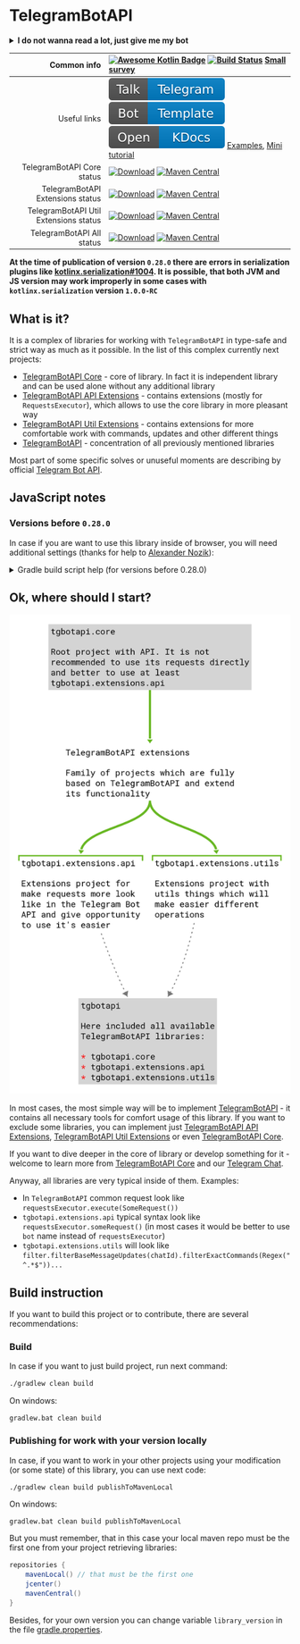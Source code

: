 # TelegramBotAPI

<details>
<summary><b>I do not wanna read a lot, just give me my bot</b></summary>

You can simply use <a href="https://github.com/InsanusMokrassar/TelegramBotAPI-bot_template">this template</a> (and button
<a href="https://github.com/InsanusMokrassar/TelegramBotAPI-bot_template/generate">Use template</a>) to get your copy of bot and start to code.

<b>P.S. Do not forget to look into our <a href="https://bookstack.inmo.dev/books/telegrambotapi/">minidocs</a> and
<a href="https://tgbotapi.inmo.dev/docs/index.html">kdocs</a></b>

</details>

| Common info                           | [![Awesome Kotlin Badge](https://kotlin.link/awesome-kotlin.svg)](https://github.com/KotlinBy/awesome-kotlin) [![Build Status](https://travis-ci.com/InsanusMokrassar/TelegramBotAPI.svg?branch=master)](https://travis-ci.com/InsanusMokrassar/TelegramBotAPI) [Small survey](https://forms.gle/2Hex2ynbHWHhi1KY7)|
| -------------------------------------:|:------------------------------------------------------------------------------------------------------------------------------------------------------------------------------------------------------------------------------------------------------------------------------------------------------------------------------------------------------------------------------------------------------------------------------------------------------------------------------------------------ |
| Useful links | [![Chat in Telegram](badges/chat.svg)](https://t.me/InMoTelegramBotAPI) [![Create bot](badges/template.svg)](https://github.com/InsanusMokrassar/TelegramBotAPI-bot_template/generate) [![KDocs](badges/kdocs.svg)](https://tgbotapi.inmo.dev/docs/index.html) [Examples](https://github.com/InsanusMokrassar/TelegramBotAPI-examples/), [Mini tutorial](https://bookstack.inmo.dev/books/telegrambotapi/chapter/introduction-tutorial) |
| TelegramBotAPI Core status                 | [![Download](https://api.bintray.com/packages/insanusmokrassar/TelegramBotAPI/tgbotapi.core/images/download.svg)](https://bintray.com/insanusmokrassar/TelegramBotAPI/tgbotapi.core/_latestVersion) [![Maven Central](https://maven-badges.herokuapp.com/maven-central/dev.inmo/tgbotapi.core/badge.svg)](https://maven-badges.herokuapp.com/maven-central/dev.inmo/tgbotapi.core) |
| TelegramBotAPI Extensions status      | [![Download](https://api.bintray.com/packages/insanusmokrassar/TelegramBotAPI/tgbotapi.extensions.api/images/download.svg)](https://bintray.com/insanusmokrassar/TelegramBotAPI/tgbotapi.extensions.api/_latestVersion) [![Maven Central](https://maven-badges.herokuapp.com/maven-central/dev.inmo/tgbotapi.extensions.api/badge.svg)](https://maven-badges.herokuapp.com/maven-central/dev.inmo/tgbotapi.extensions.api) |
| TelegramBotAPI Util Extensions status | [![Download](https://api.bintray.com/packages/insanusmokrassar/TelegramBotAPI/tgbotapi.extensions.utils/images/download.svg)](https://bintray.com/insanusmokrassar/TelegramBotAPI/tgbotapi.extensions.utils/_latestVersion) [![Maven Central](https://maven-badges.herokuapp.com/maven-central/dev.inmo/tgbotapi.extensions.utils/badge.svg)](https://maven-badges.herokuapp.com/maven-central/dev.inmo/tgbotapi.extensions.utils) |
| TelegramBotAPI All status                 | [![Download](https://api.bintray.com/packages/insanusmokrassar/TelegramBotAPI/tgbotapi/images/download.svg)](https://bintray.com/insanusmokrassar/TelegramBotAPI/tgbotapi/_latestVersion) [![Maven Central](https://maven-badges.herokuapp.com/maven-central/dev.inmo/tgbotapi/badge.svg)](https://maven-badges.herokuapp.com/maven-central/dev.inmo/tgbotapi)                                                             |

**At the time of publication of version `0.28.0` there are errors in serialization plugins like
[kotlinx.serialization#1004](https://github.com/Kotlin/kotlinx.serialization/issues/1004). It is possible, that both JVM
and JS version may work improperly in some cases with `kotlinx.serialization` version `1.0.0-RC`**

## What is it?

It is a complex of libraries for working with `TelegramBotAPI` in type-safe and strict way as much as it possible. In
the list of this complex currently next projects:

* [TelegramBotAPI Core](tgbotapi.core/README.md) - core of library. In fact it is independent library and can be used alone
  without any additional library
* [TelegramBotAPI API Extensions](tgbotapi.extensions.api/README.md) - contains extensions (mostly for
  `RequestsExecutor`), which allows to use the core library in more pleasant way
* [TelegramBotAPI Util Extensions](tgbotapi.extensions.utils/README.md) - contains extensions for more comfortable
work with commands, updates and other different things
* [TelegramBotAPI](tgbotapi/README.md) - concentration of all previously mentioned libraries

Most part of some specific solves or unuseful
moments are describing by official [Telegram Bot API](https://core.telegram.org/bots/api).

## JavaScript notes

### Versions before `0.28.0`

In case if you are want to use this library inside of browser, you will need additional settings (thanks for help to [Alexander Nozik](https://research.jetbrains.org/researchers/altavir)):

<details>
<summary>Gradle build script help (for versions before 0.28.0)</summary>

```groovy
dependencies {
    /* ... */

    implementation "com.github.insanusmokrassar:TelegramBotAPI:$tgbot_api_version"
    implementation "com.github.insanusmokrassar:TelegramBotAPI-extensions-api:$tgbot_api_version" // optional
    implementation "com.github.insanusmokrassar:TelegramBotAPI-extensions-utils:$tgbot_api_version" // optional

    /* Block of dependencies for correct building in browser */
    implementation(npm("fs"))
    implementation(npm("bufferutil"))
    implementation(npm("utf-8-validate"))
    implementation(npm("abort-controller"))
    implementation(npm("text-encoding"))
}

/* ... */

kotlin {
    target {
        browser {
            /* Block for fix of exception in absence of some functionality, https://github.com/ktorio/ktor/issues/1339 */
            dceTask {
                dceOptions {
                    keep("ktor-ktor-io.\$\$importsForInline\$\$.ktor-ktor-io.io.ktor.utils.io")
                }
            }
        }
    }
}
```

</details>

## Ok, where should I start?

![Libraries hierarchy](resources/TelegramBotAPI-libraries-hierarchy.svg)

In most cases, the most simple way will be to implement [TelegramBotAPI](tgbotapi/README.md) - it contains
all necessary tools for comfort usage of this library. If you want to exclude some libraries, you can implement just
[TelegramBotAPI API Extensions](tgbotapi.extensions.api/README.md),
[TelegramBotAPI Util Extensions](tgbotapi.extensions.utils/README.md) or even
[TelegramBotAPI Core](tgbotapi.core/README.md).

If you want to dive deeper in the core of library or develop something for it - welcome to learn more from
[TelegramBotAPI Core](tgbotapi.core/README.md) and our [Telegram Chat](https://teleg.one/InMoTelegramBotAPIChat).

Anyway, all libraries are very typical inside of them. Examples:

* In `TelegramBotAPI` common request look like `requestsExecutor.execute(SomeRequest())`
* `tgbotapi.extensions.api` typical syntax look like `requestsExecutor.someRequest()` (in most cases it would be
better to use `bot` name instead of `requestsExecutor`)
* `tgbotapi.extensions.utils` will look like `filter.filterBaseMessageUpdates(chatId).filterExactCommands(Regex("^.*$"))...`

## Build instruction

If you want to build this project or to contribute, there are several recommendations:

### Build

In case if you want to just build project, run next command:

```bash
./gradlew clean build
```

On windows:

```
gradlew.bat clean build
```

### Publishing for work with your version locally

In case, if you want to work in your other projects using your modification (or some state) of this library,
you can use next code:

```bash
./gradlew clean build publishToMavenLocal
```

On windows:

```
gradlew.bat clean build publishToMavenLocal
```

But you must remember, that in this case your local maven repo must be the first one from
your project retrieving libraries:

```groovy
repositories {
    mavenLocal() // that must be the first one
    jcenter()
    mavenCentral()
}
```

Besides, for your own version you can change variable `library_version` in the file [gradle.properties](./gradle.properties).
